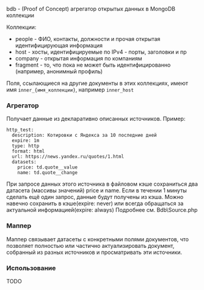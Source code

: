 bdb - (Proof of Concept) агрегатор открытых данных в MongoDB коллекции

Коллекции:
* people - ФИО, контакты, должности и прочая открытая идентифицирующая информация
* host - хосты, идентифицируемые по IPv4 - порты, заголовки и пр
* company - открытая информация по компаниям
* fragment - то, что пока не может быть идентифицированно (например, анонимный профиль)

Поля, ссылающиеся на другие документы в этих коллекциях, имеют имя `inner_{имя_коллекции}`, например `inner_host`

### Агрегатор

Получает данные из декларативно описанных источников. Пример:

	http_test:
	  description: Котировки с Яндекса за 10 последние дней
	  expire: 1m
	  type: http
	  format: html
	  url: https://news.yandex.ru/quotes/1.html
	  datasets:
	    price: td.quote__value
	    name: td.quote__change

При запросе данных этого источника в файловом кэше сохраниться два датасета (массивы значений) price и name.
Если в течении 1 минуты сделать ещё один запрос, данные будут получены из кэша.
Можно навечно сохранить в кэше(expire: never) или всегда обращаться за актуальной информацией(expire: always)
Подробнее см. Bdb\Source.php

### Маппер

Маппер связывает датасеты с конкретными полями документов, что позволяет полностью или частично
актуализировать документ, собранный из разных источников и просматривать эти источники.

### Использование

TODO
